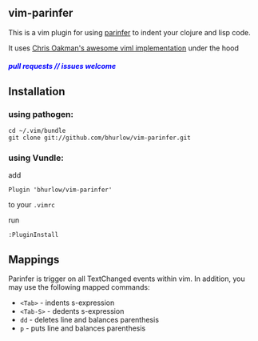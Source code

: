 ## vim-parinfer

This is a vim plugin for using [parinfer](https://shaunlebron.github.io/parinfer/) to indent your clojure and lisp code.

It uses [Chris Oakman's awesome viml implementation](https://github.com/oakmac/parinfer-viml) under the hood

<h5 style="color: blue;"> pull requests // issues welcome </h5>

## Installation 

### using pathogen: 

```
cd ~/.vim/bundle
git clone git://github.com/bhurlow/vim-parinfer.git
```
### using Vundle:

add 

```
Plugin 'bhurlow/vim-parinfer'
```

to your `.vimrc`

run
 
```
:PluginInstall
```


## Mappings 

Parinfer is trigger on all TextChanged events within vim.
In addition, you may use the following mapped commands:

- `<Tab>` - indents s-expression
- `<Tab-S>` - dedents s-expression
- `dd` - deletes line and balances parenthesis
- `p` - puts line and balances parenthesis






